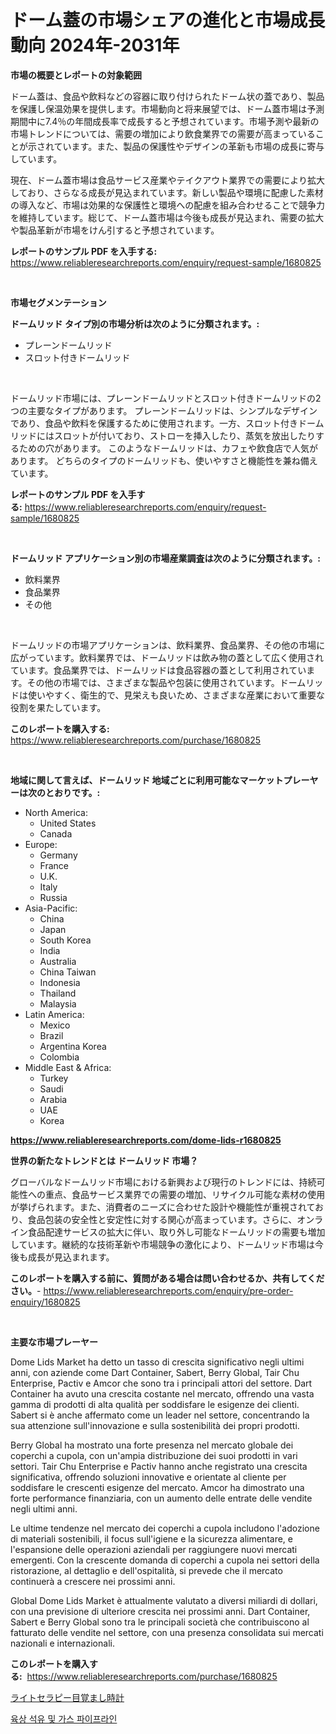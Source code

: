 <p><h1>ドーム蓋の市場シェアの進化と市場成長動向 2024年-2031年</h1></p><p><strong>市場の概要とレポートの対象範囲</strong></p>
<p><p>ドーム蓋は、食品や飲料などの容器に取り付けられたドーム状の蓋であり、製品を保護し保温効果を提供します。市場動向と将来展望では、ドーム蓋市場は予測期間中に7.4％の年間成長率で成長すると予想されています。市場予測や最新の市場トレンドについては、需要の増加により飲食業界での需要が高まっていることが示されています。また、製品の保護性やデザインの革新も市場の成長に寄与しています。</p><p>現在、ドーム蓋市場は食品サービス産業やテイクアウト業界での需要により拡大しており、さらなる成長が見込まれています。新しい製品や環境に配慮した素材の導入など、市場は効果的な保護性と環境への配慮を組み合わせることで競争力を維持しています。総じて、ドーム蓋市場は今後も成長が見込まれ、需要の拡大や製品革新が市場をけん引すると予想されています。</p></p>
<p><strong>レポートのサンプル PDF を入手する:</strong> <a href="https://www.reliableresearchreports.com/enquiry/request-sample/1680825">https://www.reliableresearchreports.com/enquiry/request-sample/1680825</a></p>
<p>&nbsp;</p>
<p><strong>市場セグメンテーション</strong></p>
<p><strong>ドームリッド タイプ別の市場分析は次のように分類されます。:</strong></p>
<p><ul><li>プレーンドームリッド</li><li>スロット付きドームリッド</li></ul></p>
<p>&nbsp;</p>
<p><p>ドームリッド市場には、プレーンドームリッドとスロット付きドームリッドの2つの主要なタイプがあります。 プレーンドームリッドは、シンプルなデザインであり、食品や飲料を保護するために使用されます。一方、スロット付きドームリッドにはスロットが付いており、ストローを挿入したり、蒸気を放出したりするための穴があります。 このようなドームリッドは、カフェや飲食店で人気があります。 どちらのタイプのドームリッドも、使いやすさと機能性を兼ね備えています。</p></p>
<p><strong>レポートのサンプル PDF を入手する:</strong>&nbsp;<a href="https://www.reliableresearchreports.com/enquiry/request-sample/1680825">https://www.reliableresearchreports.com/enquiry/request-sample/1680825</a></p>
<p>&nbsp;</p>
<p><strong> ドームリッド アプリケーション別の市場産業調査は次のように分類されます。:</strong></p>
<p><ul><li>飲料業界</li><li>食品業界</li><li>その他</li></ul></p>
<p>&nbsp;</p>
<p><p>ドームリッドの市場アプリケーションは、飲料業界、食品業界、その他の市場に広がっています。飲料業界では、ドームリッドは飲み物の蓋として広く使用されています。食品業界では、ドームリッドは食品容器の蓋として利用されています。その他の市場では、さまざまな製品や包装に使用されています。ドームリッドは使いやすく、衛生的で、見栄えも良いため、さまざまな産業において重要な役割を果たしています。</p></p>
<p><strong>このレポートを購入する:</strong>&nbsp; <a href="https://www.reliableresearchreports.com/purchase/1680825">https://www.reliableresearchreports.com/purchase/1680825</a></p>
<p>&nbsp;</p>
<p><strong>地域に関して言えば、ドームリッド 地域ごとに利用可能なマーケットプレーヤーは次のとおりです。:</strong></p>
<p><ul>
    <li>
        North America:
        <ul>
            <li>United States</li>
            <li>Canada</li>
        </ul>
    </li>
    <li>
        Europe:
        <ul>
            <li>Germany</li>
            <li>France</li>
            <li>U.K.</li>
            <li>Italy</li>
            <li>Russia</li>
        </ul>
    </li>
    <li>
        Asia-Pacific:
        <ul>
            <li>China</li>
            <li>Japan</li>
            <li>South Korea</li>
            <li>India</li>
            <li>Australia</li>
            <li>China Taiwan</li>
            <li>Indonesia</li>
            <li>Thailand</li>
            <li>Malaysia</li>
        </ul>
    </li>
    <li>
        Latin America:
        <ul>
            <li>Mexico</li>
            <li>Brazil</li>
            <li>Argentina Korea</li>
            <li>Colombia</li>
        </ul>
    </li>
    <li>
        Middle East & Africa:
        <ul>
            <li>Turkey</li>
            <li>Saudi</li>
            <li>Arabia</li>
            <li>UAE</li>
            <li>Korea</li>
        </ul>
    </li>
    </ul></p>
<p><strong><a href="https://www.reliableresearchreports.com/dome-lids-r1680825">https://www.reliableresearchreports.com/dome-lids-r1680825</a></strong>&nbsp;</p>
<p><strong>世界の新たなトレンドとは ドームリッド 市場？</strong></p>
<p><p>グローバルなドームリッド市場における新興および現行のトレンドには、持続可能性への重点、食品サービス業界での需要の増加、リサイクル可能な素材の使用が挙げられます。また、消費者のニーズに合わせた設計や機能性が重視されており、食品包装の安全性と安定性に対する関心が高まっています。さらに、オンライン食品配達サービスの拡大に伴い、取り外し可能なドームリッドの需要も増加しています。継続的な技術革新や市場競争の激化により、ドームリッド市場は今後も成長が見込まれます。</p></p>
<p><strong>このレポートを購入する前に、質問がある場合は問い合わせるか、共有してください。</strong>- <a href="https://www.reliableresearchreports.com/enquiry/pre-order-enquiry/1680825">https://www.reliableresearchreports.com/enquiry/pre-order-enquiry/1680825</a></p>
<p>&nbsp;</p>
<p><strong>主要な市場プレーヤー</strong></p>
<p><p>Dome Lids Market ha detto un tasso di crescita significativo negli ultimi anni, con aziende come Dart Container, Sabert, Berry Global, Tair Chu Enterprise, Pactiv e Amcor che sono tra i principali attori del settore. Dart Container ha avuto una crescita costante nel mercato, offrendo una vasta gamma di prodotti di alta qualità per soddisfare le esigenze dei clienti. Sabert si è anche affermato come un leader nel settore, concentrando la sua attenzione sull'innovazione e sulla sostenibilità dei propri prodotti.</p><p>Berry Global ha mostrato una forte presenza nel mercato globale dei coperchi a cupola, con un'ampia distribuzione dei suoi prodotti in vari settori. Tair Chu Enterprise e Pactiv hanno anche registrato una crescita significativa, offrendo soluzioni innovative e orientate al cliente per soddisfare le crescenti esigenze del mercato. Amcor ha dimostrato una forte performance finanziaria, con un aumento delle entrate delle vendite negli ultimi anni.</p><p>Le ultime tendenze nel mercato dei coperchi a cupola includono l'adozione di materiali sostenibili, il focus sull'igiene e la sicurezza alimentare, e l'espansione delle operazioni aziendali per raggiungere nuovi mercati emergenti. Con la crescente domanda di coperchi a cupola nei settori della ristorazione, al dettaglio e dell'ospitalità, si prevede che il mercato continuerà a crescere nei prossimi anni.</p><p>Global Dome Lids Market è attualmente valutato a diversi miliardi di dollari, con una previsione di ulteriore crescita nei prossimi anni. Dart Container, Sabert e Berry Global sono tra le principali società che contribuiscono al fatturato delle vendite nel settore, con una presenza consolidata sui mercati nazionali e internazionali.</p></p>
<p><strong>このレポートを購入する:</strong>&nbsp;&nbsp;<a href="https://www.reliableresearchreports.com/purchase/1680825">https://www.reliableresearchreports.com/purchase/1680825</a></p>
<p><p><a href="https://github.com/avwofrml53535/Market-Research-Report-List-1/blob/main/568883631704.md">ライトセラピー目覚まし時計</a></p><p><a href="https://github.com/lzuwsfreyoq70/Market-Research-Report-List-1/blob/main/813205329092.md">육상 석유 및 가스 파이프라인</a></p></p>